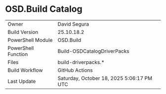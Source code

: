 ﻿# OSD.Build Catalog

| | |
|-|-|
| Owner | David Segura |
| Build Version | 25.10.18.2 |
| PowerShell Module | OSD.Build |
| PowerShell Function | Build-OSDCatalogDriverPacks |
| Files | build-driverpacks.* |
| Build Workflow | GitHub Actions |
| Last Update | Saturday, October 18, 2025 5:06:17 PM UTC |
